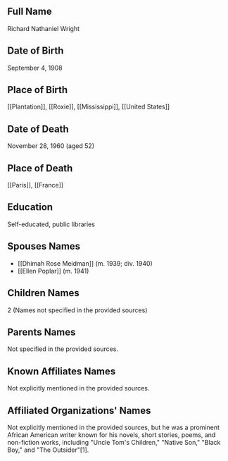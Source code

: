 ## Full Name
Richard Nathaniel Wright

## Date of Birth
September 4, 1908

## Place of Birth
[[Plantation]], [[Roxie]], [[Mississippi]], [[United States]]

## Date of Death
November 28, 1960 (aged 52)

## Place of Death
[[Paris]], [[France]]

## Education
Self-educated, public libraries

## Spouses Names
- [[Dhimah Rose Meidman]] (m. 1939; div. 1940)
- [[Ellen Poplar]] (m. 1941)

## Children Names
2 (Names not specified in the provided sources)

## Parents Names
Not specified in the provided sources.

## Known Affiliates Names
Not explicitly mentioned in the provided sources.

## Affiliated Organizations' Names
Not explicitly mentioned in the provided sources, but he was a prominent African American writer known for his novels, short stories, poems, and non-fiction works, including "Uncle Tom's Children," "Native Son," "Black Boy," and "The Outsider"[1].

